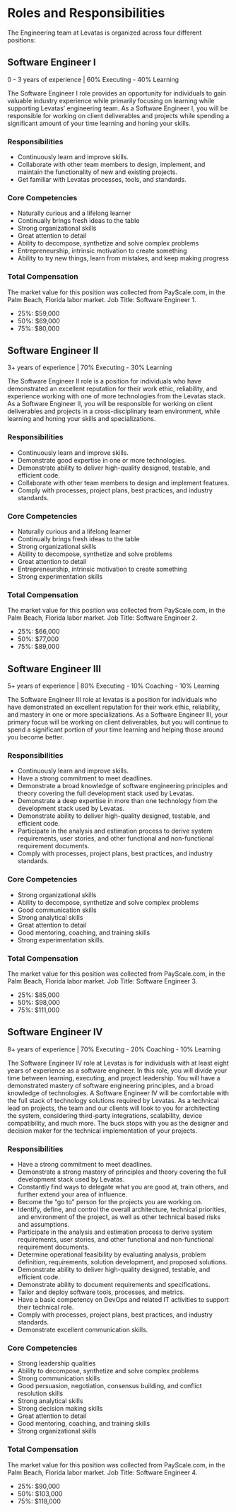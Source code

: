 # Roles and Responsibilities

The Engineering team at Levatas is organized across four different positions:

## Software Engineer I
0 - 3 years of experience | 60% Executing - 40% Learning 

The Software Engineer I role provides an opportunity for individuals to gain valuable industry experience while primarily focusing on learning while supporting Levatas’ engineering team. As a Software Engineer I, you will be responsible for working on client deliverables and projects while spending a significant amount of your time learning and honing your skills.

### Responsibilities
* Continuously learn and improve skills.
* Collaborate with other team members to design, implement, and maintain the functionality of new and existing projects.
* Get familiar with Levatas processes, tools, and standards.

### Core Competencies
* Naturally curious and a lifelong learner
* Continually brings fresh ideas to the table
* Strong organizational skills
* Great attention to detail
* Ability to decompose, synthetize and solve complex problems
* Entrepreneurship, intrinsic motivation to create something
* Ability to try new things, learn from mistakes, and keep making progress

### Total Compensation
The market value for this position was collected from PayScale.com, in the Palm Beach, Florida labor market. Job Title: Software Engineer 1.

* 25%: $59,000
* 50%: $69,000	
* 75%: $80,000

## Software Engineer II
3+ years of experience | 70% Executing - 30% Learning 

The Software Engineer II role is a position for individuals who have demonstrated an excellent reputation for their work ethic, reliability, and experience working with one of more technologies from the Levatas stack. As a Software Engineer II, you will be responsible for working on client deliverables and projects in a cross-disciplinary team environment, while learning and honing your skills and specializations. 

### Responsibilities
* Continuously learn and improve skills.
* Demonstrate good expertise in one or more technologies.
* Demonstrate ability to deliver high-quality designed, testable, and efficient code.
* Collaborate with other team members to design and implement features.
* Comply with processes, project plans, best practices, and industry standards.

### Core Competencies
* Naturally curious and a lifelong learner
* Continually brings fresh ideas to the table
* Strong organizational skills
* Ability to decompose, synthetize and solve problems
* Great attention to detail
* Entrepreneurship, intrinsic motivation to create something
* Strong experimentation skills

### Total Compensation
The market value for this position was collected from PayScale.com, in the Palm Beach, Florida labor market. Job Title: Software Engineer 2.

* 25%: $66,000	
* 50%: $77,000	
* 75%: $89,000

## Software Engineer III
5+ years of experience | 80% Executing - 10% Coaching - 10% Learning

The Software Engineer III role at levatas is a position for individuals who have demonstrated an excellent reputation for their work ethic, reliability, and mastery in one or more specializations. As a Software Engineer III, your primary focus will be working on client deliverables, but you will continue to spend a significant portion of your time learning and helping those around you become better.

### Responsibilities
* Continuously learn and improve skills.
* Have a strong commitment to meet deadlines.
* Demonstrate a broad knowledge of software engineering principles and theory covering the full development stack used by Levatas.
* Demonstrate a deep expertise in more than one technology from the development stack used by Levatas.
* Demonstrate ability to deliver high-quality designed, testable, and efficient code.
* Participate in the analysis and estimation process to derive system requirements, user stories, and other functional and non-functional requirement documents.
* Comply with processes, project plans, best practices, and industry standards.

### Core Competencies
* Strong organizational skills
* Ability to decompose, synthetize and solve complex problems
* Good communication skills
* Strong analytical skills
* Great attention to detail
* Good mentoring, coaching, and training skills
* Strong experimentation skills.

### Total Compensation
The market value for this position was collected from PayScale.com, in the Palm Beach, Florida labor market. Job Title: Software Engineer 3.

* 25%: $85,000
* 50%: $98,000	
* 75%: $111,000

## Software Engineer IV
8+ years of experience | 70% Executing - 20% Coaching - 10% Learning

The Software Engineer IV role at Levatas is for individuals with at least eight years of experience as a software engineer. In this role, you will divide your time between learning, executing, and project leadership. You will have a demonstrated mastery of software engineering principles, and a broad knowledge of technologies. A Software Engineer IV will be comfortable with the full stack of technology solutions required by Levatas. As a technical lead on projects, the team and our clients will look to you for architecting the system, considering third-party integrations, scalability, device compatibility, and much more. The buck stops with you as the designer and decision maker for the technical implementation of your projects.

### Responsibilities
* Have a strong commitment to meet deadlines.
* Demonstrate a strong mastery of principles and theory covering the full development stack used by Levatas.
* Constantly find ways to delegate what you are good at, train others, and further extend your area of influence.
* Become the “go to” person for the projects you are working on.
* Identify, define, and control the overall architecture, technical priorities, and environment of the project, as well as other technical based risks and assumptions.
* Participate in the analysis and estimation process to derive system requirements, user stories, and other functional and non-functional requirement documents.
* Determine operational feasibility by evaluating analysis, problem definition, requirements, solution development, and proposed solutions.
* Demonstrate ability to deliver high-quality designed, testable, and efficient code.
* Demonstrate ability to document requirements and specifications.
* Tailor and deploy software tools, processes, and metrics.
* Have a basic competency on DevOps and related IT activities to support their technical role.
* Comply with processes, project plans, best practices, and industry standards.
* Demonstrate excellent communication skills.

### Core Competencies
* Strong leadership qualities
* Ability to decompose, synthetize and solve complex problems
* Strong communication skills
* Good persuasion, negotiation, consensus building, and conflict resolution skills
* Strong analytical skills
* Strong decision making skills
* Great attention to detail
* Good mentoring, coaching, and training skills
* Strong organizational skills

### Total Compensation
The market value for this position was collected from PayScale.com, in the Palm Beach, Florida labor market. Job Title: Software Engineer 4.

* 25%: $90,000
* 50%: $103,000	
* 75%: $118,000
